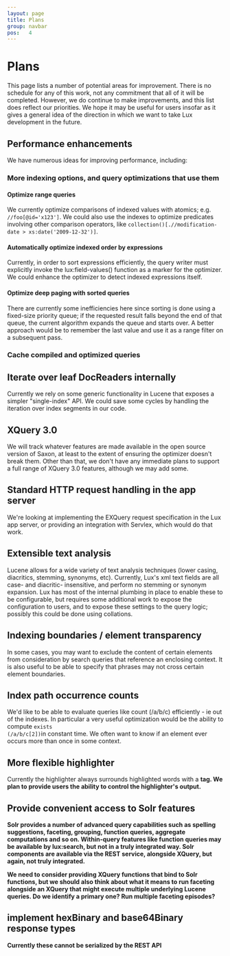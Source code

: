```yaml
---
layout: page
title: Plans
group: navbar
pos:   4
---
```

# Plans

This page lists a number of potential areas for improvement. There is no
schedule for any of this work, not any commitment that all of it will be
completed. However, we do continue to make improvements, and this list does
reflect our priorities. We hope it may be useful for users insofar as it gives a
general idea of the direction in which we want to take Lux development in
the future.

## Performance enhancements

We have numerous ideas for improving performance, including: 

### More indexing options, and query optimizations that use them

#### Optimize range queries

We currently optimize comparisons of indexed values with atomics;  e.g. `//foo[@id='x123']`.  We could also use the indexes to optimize predicates involving other comparison operators, like `collection()[.//modification-date > xs:date('2009-12-32')]`.

#### Automatically optimize indexed order by expressions

Currently, in order to sort expressions efficiently, the query writer must
explicitly invoke the lux:field-values() function as a marker for the
optimizer.  We could enhance the optimizer to detect indexed expressions
itself.

#### Optimize deep paging with sorted queries

There are currently some inefficiencies here since sorting is done using a
fixed-size priority queue; if the requested result falls beyond the end of
that queue, the current algorithm expands the queue and starts over.  A
better approach would be to remember the last value and use it as a range
filter on a subsequent pass.

### Cache compiled and optimized queries

## Iterate over leaf DocReaders internally

Currently we rely on some generic functionality in Lucene that exposes a
simpler "single-index" API.  We could save some cycles by handling the
iteration over index segments in our code.

## XQuery 3.0

We will track whatever features are made available in the open source
version of Saxon, at least to the extent of ensuring the optimizer doesn't
break them.  Other than that, we don't have any immediate plans to support
a full range of XQuery 3.0 features, although we may add some.

## Standard HTTP request handling in the app server

We're looking at implementing the EXQuery request specification in the Lux
app server, or providing an integration with Servlex, which would do that
work.

## Extensible text analysis
Lucene allows for a wide variety of text
analysis techniques (lower casing, diacritics, stemming, synonyms, etc).
Currently, Lux's xml text fields are all case- and diacritic- insensitive,
and perform no stemming or synonym expansion.  Lux has most of the internal
plumbing in place to enable these to be configurable, but requires some
additional work to expose the configuration to users, and to expose these
settings to the query logic; possibly this could be done using collations.

## Indexing boundaries / element transparency

In some cases, you may want to exclude the content of certain elements from
consideration by search queries that reference an enclosing context.  It is
also useful to be able to specify that phrases may not cross certain
element boundaries.

## Index path occurrence counts

We'd like to be able to evaluate queries like count (/a/b/c) efficiently -
ie out of the indexes.  In particular a very useful optimization would be
the ability to compute <code>exists (/a/b/c[2])</code>in constant time. We often want
to know if an element ever occurs more than once in some context.

## More flexible highlighter

Currently the highlighter always surrounds highlighted words with a <B>
tag.  We plan to provide users the ability to control the highlighter's
output.

## Provide convenient access to Solr features

Solr provides a number of advanced query capabilities such as spelling
suggestions, faceting, grouping, function queries, aggregate computations
and so on.  Within-query features like function queries may be available by
lux:search, but not in a truly integrated way.  Solr components are available 
via the REST service, alongside XQuery, but again, not truly integrated.

We need to consider providing XQuery functions that bind to Solr functions,
but we should also think about what it means to run faceting alongside an
XQuery that might execute multiple underlying Lucene queries. Do we
identify a primary one?  Run multiple faceting episodes?

## implement hexBinary and base64Binary response types
Currently these cannot be serialized by the REST API

